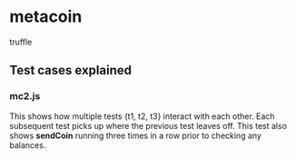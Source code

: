# metacoin
truffle

## Test cases explained

### mc2.js

This shows how multiple tests {t1, t2, t3} interact with each other.  Each subsequent
test picks up where the previous test leaves off.  This test also shows
**sendCoin** running three times in a row prior to checking any balances.
